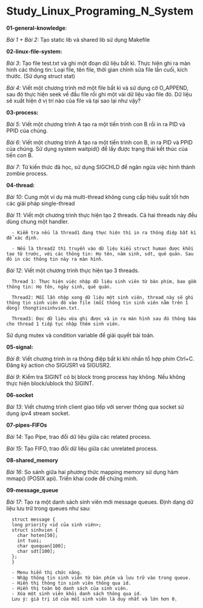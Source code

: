 # Study_Linux_Programing_N_System


**01-general-knowledge**: 

_Bài 1 + Bài 2:_ Tạo static lib và shared lib sử dụng Makefile

**02-linux-file-system:**

  _Bài 3_: Tạo file test.txt và ghi một đoạn dữ liệu bất kì. Thực hiện ghi ra màn hình các thông tin: Loại file, tên file, thời gian chỉnh sửa file lần cuối, kích thước. (Sử dụng struct stat)
  
  _Bài 4_: Viết một chương trình mở một file bất kì và sử dụng cờ O_APPEND, sau đó thực hiện seek về đầu file rồi ghi một vài dữ liệu vào file đó. Dữ liệu sẽ xuất hiện ở vị trí nào của file và tại sao lại như vậy?

**03-process:**

  _Bài 5_: Viết một chương trình A tạo ra một tiến trình con B rồi in ra PID và PPID của chúng.
  
  _Bài 6_: Viết một chương trình A tạo ra một tiến trình con B, in ra PID và PPID của chúng.  Sử dụng system waitpid() để lấy được trạng thái kết thúc của tiến con B.

  _Bài 7_: Từ kiến thức đã học, sử dụng SIGCHLD để ngăn ngừa việc hình thành zombie process.

**04-thread:**

  _Bài 10_: Cung một ví dụ mà multi-thread không cung cấp hiệu suất tốt hơn các giải pháp single-thread

  _Bài 11_: Viết một chương trình thực hiện tạo 2 threads. Cả hai threads này đều dùng chung một handler.
  
      - Kiểm tra nếu là thread1 đang thực hiện thì in ra thông điệp bất kì để xác định. 
      
      - Nếu là thread2 thì truyền vào dữ liệu kiểu struct human được khởi tạo từ trước, với các thông tin: Họ tên, năm sinh, sdt, quê quán. Sau đó in các thông tin này ra màn hình.

  _Bài 12_: Viết một chương trình thực hiện tạo 3 threads.
  
      Thread 1: Thực hiện việc nhập dữ liệu sinh viên từ bàn phím, bao gồm thông tin: Họ tên, ngày sinh, quê quán.
      
      Thread2: Mỗi lần nhập xong dữ liệu một sinh viên, thread này sẽ ghi thông tin sinh viên đó vào file (mỗi thông tin sinh viên nằm trên 1 dòng) thongtinsinhvien.txt.
      
      Thread3: Đọc dữ liệu vừa ghi được và in ra màn hình sau đó thông báo cho thread 1 tiếp tục nhập thêm sinh viên.
      
Sử dụng mutex và condition variable để giải quyết bài toán.

**05-signal:**

  _Bài 8_: Viết chương trình in ra thông điệp bất kì khi nhấn tổ hợp phím Ctrl+C. Đăng ký action cho SIGUSR1 và SIGUSR2.

  _Bài 9_: Kiểm tra SIGINT có bị block trong process hay không. Nếu không thực hiện block/ublock thử SIGINT.

**06-socket**


_Bài 13_: Viết chương trình client giao tiếp với server thông qua socket sử dụng ipv4 stream socket.


**07-pipes-FIFOs**

_Bài 14_: Tạo Pipe, trao đổi dữ liệu giữa các related process.

_Bài 15_: Tạo FIFO, trao đổi dữ liệu giữa các unrelated process.

**08-shared_memory**

_Bài 16_: So sánh giữa hai phương thức mapping memory sử dụng hàm mmap() (POSIX api). Triển khai code để chứng minh.

**09-message_queue**

_Bài 17_: Tạo ra một danh sách sinh viên mới message queues. Định dạng dữ liệu lưu trữ trong queues như sau:

      struct message {
      long priority <id của sinh viên>;
      struct sinhvien {
      	char hoten[50];
      	int tuoi;
      	char quequan[100];
      	char sdt[100];
      };
      }

      - Menu hiển thị chức năng.
      - Nhập thông tin sinh viên từ bàn phím và lưu trữ vào trong queue.
      - Hiển thị thông tin sinh viên thông qua id.
      - Hiển thị toàn bộ danh sách của sinh viên.
      - Xóa một sinh viên khỏi danh sách thông qua id.
      Lưu ý: giá trị id của mỗi sinh viên là duy nhất và lớn hơn 0.





 

 

  
